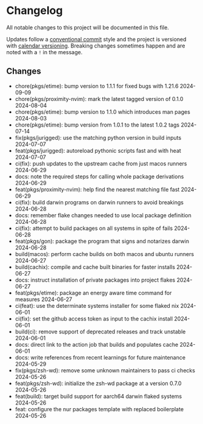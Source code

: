 # Changelog

All notable changes to this project will be documented in this file.

Updates follow a [conventional commit][commits] style and the project is
versioned with [calendar versioning][calver]. Breaking changes sometimes happen
and are noted with a `!` in the message.

## Changes

- chore(pkgs/etime): bump version to 1.1.1 for fixed bugs with 1.21.6 2024-09-09
- chore(pkgs/proximity-nvim): mark the latest tagged version of 0.1.0 2024-08-04
- chore(pkgs/etime): bump version to 1.1.0 which introduces man pages 2024-08-03
- chore(pkgs/etime): bump version from 1.0.1 to the latest 1.0.2 tags 2024-07-14
- fix(pkgs/jurigged): use the matching python version in build inputs 2024-07-07
- feat(pkgs/jurigged): autoreload pythonic scripts fast and with heat 2024-07-07
- ci(fix): push updates to the upstream cache from just macos runners 2024-06-29
- docs: note the required steps for calling whole package derivations 2024-06-29
- feat(pkgs/proximity-nvim): help find the nearest matching file fast 2024-06-29
- ci(fix): build darwin programs on darwin runners to avoid breakings 2024-06-28
- docs: remember flake changes needed to use local package definition 2024-06-28
- ci(fix): attempt to build packages on all systems in spite of fails 2024-06-28
- feat(pkgs/gon): package the program that signs and notarizes darwin 2024-06-28
- build(macos): perform cache builds on both macos and ubuntu runners 2024-06-27
- build(cachix): compile and cache built binaries for faster installs 2024-06-27
- docs: instruct installation of private packages into project flakes 2024-06-27
- feat(pkgs/etime): package an energy aware time command for measures 2024-06-27
- ci(feat): use the determinate systems installer for some flaked nix 2024-06-01
- ci(fix): set the github access token as input to the cachix install 2024-06-01
- build(ci): remove support of deprecated releases and track unstable 2024-06-01
- docs: direct link to the action job that builds and populates cache 2024-06-01
- docs: write references from recent learnings for future maintenance 2024-05-29
- fix(pkgs/zsh-wd): remove some unknown maintainers to pass ci checks 2024-05-26
- feat(pkgs/zsh-wd): initialize the zsh-wd package at a version 0.7.0 2024-05-26
- feat(build): target build support for aarch64 darwin flaked systems 2024-05-26
- feat: configure the nur packages template with replaced boilerplate 2024-05-26

[calver]: https://calver.org
[commits]: https://www.conventionalcommits.org/en/v1.0.0/
